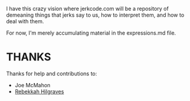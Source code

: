 I have this crazy vision where jerkcode.com will be a repository
of demeaning things that jerks say to us, how to interpret them,
and how to deal with them.

For now, I'm merely accumulating material in the expressions.md
file.

# THANKS

Thanks for help and contributions to:

* Joe McMahon
* [Rebekkah Hilgraves](http://www.shetech.com)
